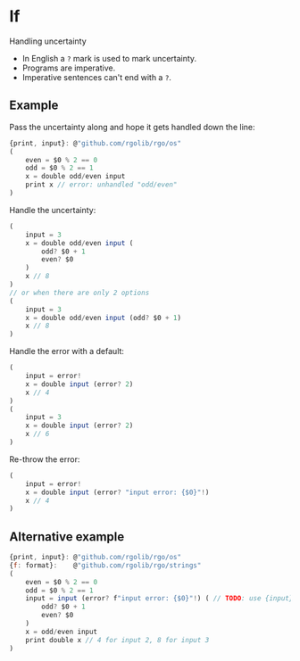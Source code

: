# If
Handling uncertainty

* In English a `?` mark is used to mark uncertainty.
* Programs are imperative.
* Imperative sentences can't end with a `?`.

## Example

Pass the uncertainty along and hope it gets handled down the line:
```js
{print, input}: @"github.com/rgolib/rgo/os"
(
    even = $0 % 2 == 0
    odd = $0 % 2 == 1
    x = double odd/even input
    print x // error: unhandled "odd/even"
)
```

Handle the uncertainty:
```js
(
    input = 3
    x = double odd/even input (
        odd? $0 + 1
        even? $0
    )
    x // 8
)
// or when there are only 2 options
(
    input = 3
    x = double odd/even input (odd? $0 + 1)
    x // 8
)
```

Handle the error with a default:
```js
(
    input = error!
    x = double input (error? 2)
    x // 4
)
(
    input = 3
    x = double input (error? 2)
    x // 6
)
```

Re-throw the error:
```js
(
    input = error!
    x = double input (error? "input error: {$0}"!)
    x // 4
)
```

## Alternative example

```js
{print, input}: @"github.com/rgolib/rgo/os"
{f: format}:    @"github.com/rgolib/rgo/strings"
(
    even = $0 % 2 == 0
    odd = $0 % 2 == 1
    input = input (error? f"input error: {$0}"!) ( // TODO: use {input} instead of {$0}?
        odd? $0 + 1
        even? $0
    )
    x = odd/even input
    print double x // 4 for input 2, 8 for input 3 
)
```


